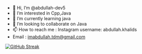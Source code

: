 - 👋 Hi, I’m @abdullah-dev5
- 👀 I’m interested in Cpp,Java
- 🌱 I’m currently learning java
- 💞️ I’m looking to collaborate on Java
- 📫 How to reach me : Instagram username: abdullah.khalids
- Email : imabdullah.tdm@gmail.com

<!---
abdullah-dev5/abdullah-dev5 is a ✨ special ✨ repository because its `README.md` (this file) appears on your GitHub profile.
You can click the Preview link to take a look at your changes.
--->
[![GitHub Streak](https://streak-stats.demolab.com?user=abdullah-dev5)](https://git.io/streak-stats)
